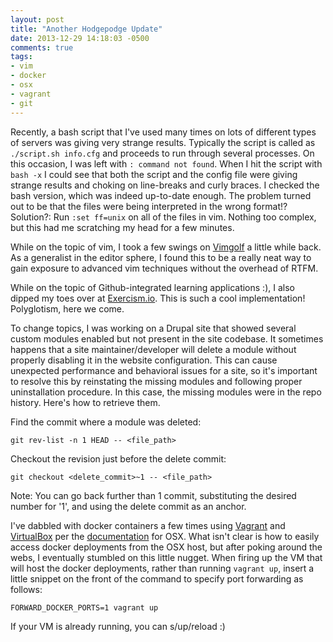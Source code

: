 ```yaml
---
layout: post
title: "Another Hodgepodge Update"
date: 2013-12-29 14:18:03 -0500
comments: true
tags: 
- vim
- docker
- osx
- vagrant
- git
---
```


Recently, a bash script that I've used many times on lots of different types of servers was giving very strange results. Typically the script is called as `./script.sh info.cfg` and proceeds to run through several processes. On this occasion, I was left with `: command not found`. When I hit the script with `bash -x` I could see that both the script and the config file were giving strange results and choking on line-breaks and curly braces. I checked the bash version, which was indeed up-to-date enough. The problem turned out to be that the files were being interpreted in the wrong format!? Solution?: Run `:set ff=unix` on all of the files in vim. Nothing too complex, but this had me scratching my head for a few minutes.

While on the topic of vim, I took a few swings on [Vimgolf](http://vimgolf.com/) a little while back. As a generalist in the editor sphere, I found this to be a really neat way to gain exposure to advanced vim techniques without the overhead of RTFM.

While on the topic of Github-integrated learning applications :), I also dipped my toes over at [Exercism.io](http://exercism.io). This is such a cool implementation! Polyglotism, here we come.

To change topics, I was working on a Drupal site that showed several custom modules enabled but not present in the site codebase. It sometimes happens that a site maintainer/developer will delete a module without properly disabling it in the website configuration. This can cause unexpected performance and behavioral issues for a site, so it's important to resolve this by reinstating the missing modules and following proper uninstallation procedure. In this case, the missing modules were in the repo history. Here's how to retrieve them.

Find the commit where a module was deleted:

```
git rev-list -n 1 HEAD -- <file_path>
```

Checkout the revision just before the delete commit:

```
git checkout <delete_commit>~1 -- <file_path>
```

Note: You can go back further than 1 commit, substituting the desired number for '1', and using the delete commit as an anchor.

I've dabbled with docker containers a few times using [Vagrant](http://www.vagrantup.com/) and [VirtualBox](https://www.virtualbox.org/) per the [documentation](http://docs.docker.io/en/latest/installation/vagrant/) for OSX. What isn't clear is how to easily access docker deployments from the OSX host, but after poking around the webs, I eventually stumbled on this little nugget. When firing up the VM that will host the docker deployments, rather than running `vagrant up`, insert a little snippet on the front of the command to specify port forwarding as follows:

```
FORWARD_DOCKER_PORTS=1 vagrant up
```

If your VM is already running, you can s/up/reload :)
